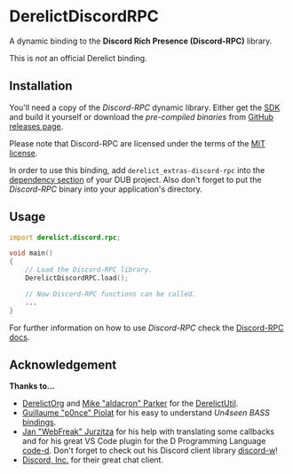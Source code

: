 # DerelictDiscordRPC

A dynamic binding to the **Discord Rich Presence (Discord-RPC)** library.

This is *not* an official Derelict binding.

## Installation

You'll need a copy of the *Discord-RPC* dynamic library.
Either get the [SDK](https://github.com/discordapp/discord-rpc) and build it yourself
or download the *pre-compiled binaries* from [GitHub releases page](https://github.com/discordapp/discord-rpc/releases).

Please note that Discord-RPC are licensed under the terms of the [MIT license](Discord-RPC_LICENSE).

In order to use this binding, add `derelict_extras-discord-rpc` into the [dependency section](https://code.dlang.org/getting_started#adding-deps) of your DUB project.
Also don't forget to put the *Discord-RPC* binary into your application's directory.


## Usage

```D
import derelict.discord.rpc;

void main()
{
    // Load the Discord-RPC library.
    DerelictDiscordRPC.load();

    // Now Discord-RPC functions can be called.
    ... 
}
```

For further information on how to use *Discord-RPC* check the
[Discord-RPC docs](https://discordapp.com/developers/docs/rich-presence/how-to).


## Acknowledgement

**Thanks to...**

 - [DerelictOrg](https://github.com/DerelictOrg) and [Mike "aldacron" Parker](https://github.com/mdparker) for the [DerelictUtil](https://github.com/DerelictOrg/DerelictUtil).
 - [Guillaume "p0nce" Piolat](https://www.auburnsounds.com/) for his easy to understand *Un4seen BASS* [bindings](https://github.com/p0nce/DerelictBASS).
 - [Jan "WebFreak" Jurzitza](https://twitter.com/webfreak001) for his help with translating some callbacks and for his great VS Code plugin for the D Programming Language [code-d](https://marketplace.visualstudio.com/items?itemName=webfreak.code-d). Don't forget to check out his Discord client library [discord-w](https://github.com/WebFreak001/discord-w)!
 - [Discord, Inc.](https://discordapp.com/) for their great chat client.
